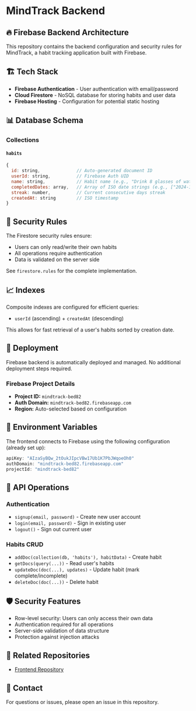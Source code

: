 # MindTrack Backend

## 🔥 Firebase Backend Architecture

This repository contains the backend configuration and security rules for MindTrack, a habit tracking application built with Firebase.

## 🏗️ Tech Stack

- **Firebase Authentication** - User authentication with email/password
- **Cloud Firestore** - NoSQL database for storing habits and user data
- **Firebase Hosting** - Configuration for potential static hosting

## 📊 Database Schema

### Collections

#### `habits`
```javascript
{
  id: string,              // Auto-generated document ID
  userId: string,          // Firebase Auth UID
  name: string,            // Habit name (e.g., "Drink 8 glasses of water")
  completedDates: array,   // Array of ISO date strings (e.g., ["2024-10-24"])
  streak: number,          // Current consecutive days streak
  createdAt: string        // ISO timestamp
}
```

## 🔐 Security Rules

The Firestore security rules ensure:
- Users can only read/write their own habits
- All operations require authentication
- Data is validated on the server side

See `firestore.rules` for the complete implementation.

## 📈 Indexes

Composite indexes are configured for efficient queries:
- `userId` (ascending) + `createdAt` (descending)

This allows for fast retrieval of a user's habits sorted by creation date.

## 🚀 Deployment

Firebase backend is automatically deployed and managed. No additional deployment steps required.

### Firebase Project Details
- **Project ID:** `mindtrack-bed82`
- **Auth Domain:** `mindtrack-bed82.firebaseapp.com`
- **Region:** Auto-selected based on configuration

## 🔑 Environment Variables

The frontend connects to Firebase using the following configuration (already set up):
```javascript
apiKey: "AIzaSyBQw_2tOukJIpcVBw17Ub1K7PbJWqoeOh0"
authDomain: "mindtrack-bed82.firebaseapp.com"
projectId: "mindtrack-bed82"
```

## 📝 API Operations

### Authentication
- `signup(email, password)` - Create new user account
- `login(email, password)` - Sign in existing user
- `logout()` - Sign out current user

### Habits CRUD
- `addDoc(collection(db, 'habits'), habitData)` - Create habit
- `getDocs(query(...))` - Read user's habits
- `updateDoc(doc(...), updates)` - Update habit (mark complete/incomplete)
- `deleteDoc(doc(...))` - Delete habit

## 🛡️ Security Features

- Row-level security: Users can only access their own data
- Authentication required for all operations
- Server-side validation of data structure
- Protection against injection attacks

## 🔗 Related Repositories

- [Frontend Repository](https://github.com/YOUR_USERNAME/mindtrack-frontend)

## 📧 Contact

For questions or issues, please open an issue in this repository.
